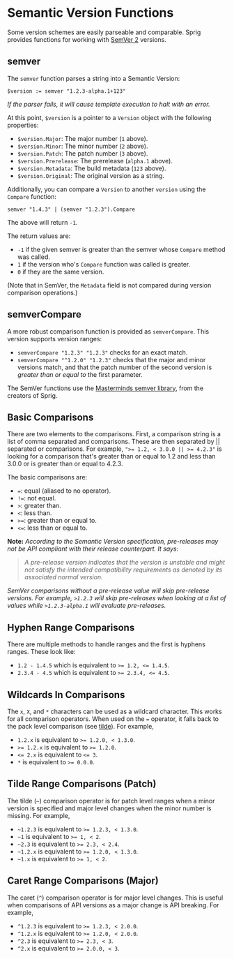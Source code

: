 # Semantic Version Functions

Some version schemes are easily parseable and comparable. Sprig provides functions
for working with [SemVer 2](http://semver.org) versions.

## semver

The `semver` function parses a string into a Semantic Version:

```
$version := semver "1.2.3-alpha.1+123"
```

_If the parser fails, it will cause template execution to halt with an error._

At this point, `$version` is a pointer to a `Version` object with the following
properties:

- `$version.Major`: The major number (`1` above).
- `$version.Minor`: The minor number (`2` above).
- `$version.Patch`: The patch number (`3` above).
- `$version.Prerelease`: The prerelease (`alpha.1` above).
- `$version.Metadata`: The build metadata (`123` above).
- `$version.Original`: The original version as a string.

Additionally, you can compare a `Version` to another `version` using the `Compare`
function:

```
semver "1.4.3" | (semver "1.2.3").Compare
```

The above will return `-1`.

The return values are:

- `-1` if the given semver is greater than the semver whose `Compare` method was called.
- `1` if the version who's `Compare` function was called is greater.
- `0` if they are the same version.

(Note that in SemVer, the `Metadata` field is not compared during version
comparison operations.)


## semverCompare

A more robust comparison function is provided as `semverCompare`. This version
supports version ranges:

- `semverCompare "1.2.3" "1.2.3"` checks for an exact match.
- `semverCompare "^1.2.0" "1.2.3"` checks that the major and minor versions match, and that the patch number of the second version is _greater than or equal to_ the first parameter.

The SemVer functions use the [Masterminds semver library](https://github.com/Masterminds/semver),
from the creators of Sprig.


## Basic Comparisons

There are two elements to the comparisons. First, a comparison string is a list
of comma separated and comparisons. These are then separated by || separated or
comparisons. For example, `">= 1.2, < 3.0.0 || >= 4.2.3"` is looking for a
comparison that's greater than or equal to 1.2 and less than 3.0.0 or is
greater than or equal to 4.2.3.

The basic comparisons are:

* `=`: equal (aliased to no operator).
* `!=`: not equal.
* `>`: greater than.
* `<`: less than.
* `>=`: greater than or equal to.
* `<=`: less than or equal to.

**Note:** _According to the Semantic Version specification, pre-releases may not be
API compliant with their release counterpart. It says:_

> _A pre-release version indicates that the version is unstable and might not satisfy the intended compatibility requirements as denoted by its associated normal version._

_SemVer comparisons without a pre-release value will skip pre-release versions.
For example, `>1.2.3` will skip pre-releases when looking at a list of values
while `>1.2.3-alpha.1` will evaluate pre-releases._

## Hyphen Range Comparisons

There are multiple methods to handle ranges and the first is hyphens ranges.
These look like:

* `1.2 - 1.4.5` which is equivalent to `>= 1.2, <= 1.4.5`.
* `2.3.4 - 4.5` which is equivalent to `>= 2.3.4, <= 4.5`.

## Wildcards In Comparisons

The `x`, `X`, and `*` characters can be used as a wildcard character. This works
for all comparison operators. When used on the `=` operator, it falls
back to the pack level comparison (see [tilde](https://github.com/utkarsh2102/maya/blob/master/vendor/github.com/Masterminds/sprig/docs/semver.md#tilde-range-comparisons-patch)). For example,

* `1.2.x` is equivalent to `>= 1.2.0, < 1.3.0`.
* `>= 1.2.x` is equivalent to `>= 1.2.0`.
* `<= 2.x` is equivalent to `<= 3`.
* `*` is equivalent to `>= 0.0.0`.

## Tilde Range Comparisons (Patch)

The tilde (`~`) comparison operator is for patch level ranges when a minor
version is specified and major level changes when the minor number is missing.
For example,

* `~1.2.3` is equivalent to `>= 1.2.3, < 1.3.0`.
* `~1` is equivalent to `>= 1, < 2`.
* `~2.3` is equivalent to `>= 2.3, < 2.4`.
* `~1.2.x` is equivalent to `>= 1.2.0, < 1.3.0`.
* `~1.x` is equivalent to `>= 1, < 2`.

## Caret Range Comparisons (Major)

The caret (`^`) comparison operator is for major level changes. This is useful
when comparisons of API versions as a major change is API breaking. For example,

* `^1.2.3` is equivalent to `>= 1.2.3, < 2.0.0`.
* `^1.2.x` is equivalent to `>= 1.2.0, < 2.0.0`.
* `^2.3` is equivalent to `>= 2.3, < 3`.
* `^2.x` is equivalent to `>= 2.0.0, < 3`.

